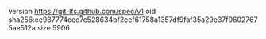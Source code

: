 version https://git-lfs.github.com/spec/v1
oid sha256:ee987774cee7c528634bf2eef61758a1357df9faf35a29e37f06027675ae512a
size 5906
